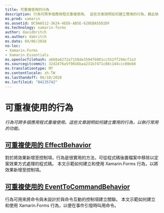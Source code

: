 ```yaml
---
title: 可重複使用的行為
description: 行為可跨多個應用程式重複使用。 這些文章說明如何建立實用的行為，藉此執行常用功能。
ms.prod: xamarin
ms.assetid: DC9AA512-3624-4EE6-AB5E-628EBA55D2DF
ms.technology: xamarin-forms
author: davidbritch
ms.author: dabritch
ms.date: 04/06/2016
no-loc:
- Xamarin.Forms
- Xamarin.Essentials
ms.openlocfilehash: a668a6272a7158de3594f6001cc552ff294cf1a3
ms.sourcegitcommit: 32d2476a5f9016baa231b7471c88c1d4ccc08eb8
ms.translationtype: MT
ms.contentlocale: zh-TW
ms.lasthandoff: 06/18/2020
ms.locfileid: "84135742"
---
```

# <a name="reusable-behaviors"></a>可重複使用的行為

_行為可跨多個應用程式重複使用。這些文章說明如何建立實用的行為，以執行常用的功能。_

## <a name="reusable-effectbehavior"></a>[可重複使用的 EffectBehavior](effect-behavior.md)

對於將效果新增至控制項，行為是很實用的方法，可從程式碼後置檔案中移除以定案效果方式處理的程式碼。 本文示範如何建立和使用 Xamarin.Forms 行為，以將效果新增至控制項。

## <a name="reusable-eventtocommandbehavior"></a>[可重複使用的 EventToCommandBehavior](event-to-command-behavior.md)

行為可用來將命令與未設計於與命令互動的控制項建立關聯。 本文示範如何建立和使用 Xamarin.Forms 行為，以便在事件引發時叫用命令。
